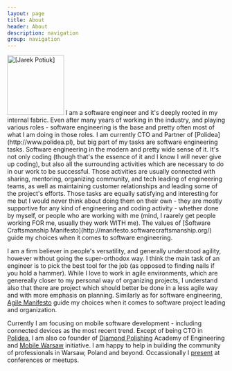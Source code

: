 ```yaml
---
layout: page
title: About
header: About
description: navigation
group: navigation
---
```


<img alt =" [Jarek Potiuk] " src="{{BASE_PATH}}/images/JP.jpg" width="131" height="138" class="floatingImage"/> 
I am a software engineer 
and it's deeply rooted in my internal fabric. Even after many years of working in the industry, and playing various 
roles - software engineering is the base 
and pretty often most of what I am doing in those roles. I am currently CTO and Partner of 
[Polidea](http://www.polidea.pl), but big part of my tasks are software engineering tasks. Software engineering in 
the modern and pretty wide sense of it. It's not only coding (though that's the essence of it and I know I will 
never give up coding), but also all the surrounding activities which are necessary to do in our work to be successful. 
Those activities are usually connected with sharing, mentoring, organizing community, and tech leading of 
engineering teams, as well as maintaining customer relationships and leading some of the project's efforts. 
Those tasks are equally satisfying and interesting for me but I would never
think about doing them on their own - they are mostly supportive for any kind of engineering and coding activity -
whether done by myself, or people who are working with me (mind, I raarely get people working FOR me, usually they
work WITH me). The values of [Software Craftsmanship Manifesto](http://manifesto.softwarecraftsmanship.org/)
guide my choices when it comes to software engineering.

I am a firm believer in people's versatility, and generally understood agility, however without going the
super-orthodox way. I think the main task of an engineer is to pick the best tool for the job (as opposed 
to finding nails if you hold a hammer). While I love to work in agile environments, which are genereally 
closer to my personal way of organizing projects, I understand also that there are project which should better
be done in a less agile way and with more emphasis on planning. Similarly as for software engineering, 
[Agile Manifesto](http://agilemanifesto.org/) guide my choices when it comes to software project leading and 
organization.

Currently I am focusing on mobile software development - including connected devices as the most recent trend. Except
of being CTO in [Polidea](http://www.polidea.pl), I am also co founder of [Diamond Polishing](http://www.szlif.edu.pl) 
Academy of Engineering and [Mobile Warsaw](http://mobile-warsaw.pl) initiative. I am happy to help in building the
community of professionals in Warsaw, Poland and beyond. Occassionally I [present]({{BASE_PATH}}/presentations.html) at conferences or meetups.

